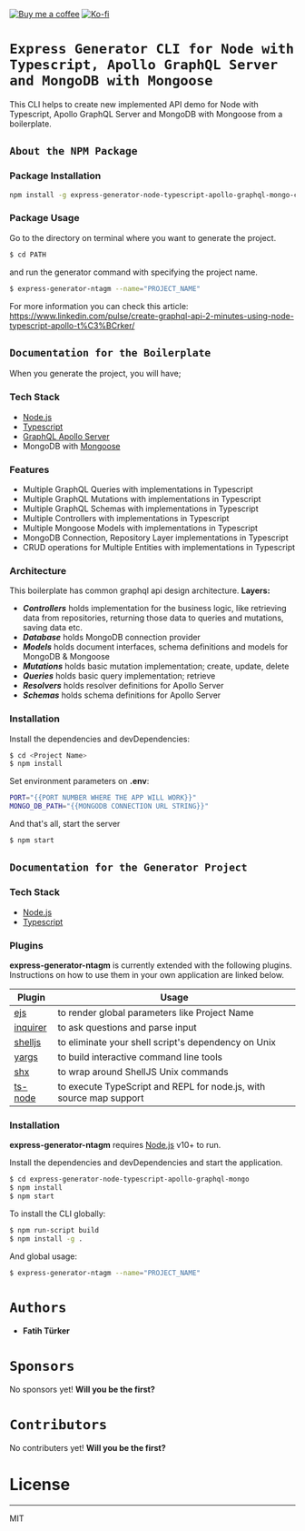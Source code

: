 [![Buy me a coffee](https://img.shields.io/badge/Donate-Buy%20me%20a%20coffee-orange?logo=buy-me-a-coffee)](https://www.buymeacoffee.com/RwIpTEd) 
[![Ko-fi](https://img.shields.io/badge/Donate-Ko--fi-blue?logo=ko-fi)](https://ko-fi.com/fatihturker)

# `Express Generator CLI for Node with Typescript, Apollo GraphQL Server and MongoDB with Mongoose`

This CLI helps to create new implemented API demo for Node with Typescript, Apollo GraphQL Server and MongoDB with Mongoose from a boilerplate.

## `About the NPM Package`
### Package Installation
```sh
npm install -g express-generator-node-typescript-apollo-graphql-mongo-cli
```

### Package Usage
Go to the directory on terminal where you want to generate the project.
```sh
$ cd PATH
```
and run the generator command with specifying the project name.
```sh
$ express-generator-ntagm --name="PROJECT_NAME"
```

For more information you can check this article:
https://www.linkedin.com/pulse/create-graphql-api-2-minutes-using-node-typescript-apollo-t%C3%BCrker/

## `Documentation for the Boilerplate`
When you generate the project, you will have;

### Tech Stack

* [Node.js]
* [Typescript]
* [GraphQL Apollo Server]
* MongoDB with [Mongoose]

### Features

* Multiple GraphQL Queries with implementations in Typescript
* Multiple GraphQL Mutations with implementations in Typescript
* Multiple GraphQL Schemas with implementations in Typescript
* Multiple Controllers with implementations in Typescript
* Multiple Mongoose Models with implementations in Typescript
* MongoDB Connection, Repository Layer implementations in Typescript
* CRUD operations for Multiple Entities with implementations in Typescript

### Architecture
This boilerplate has common graphql api design architecture. 
**Layers:**
* ***Controllers*** holds implementation for the business logic, like retrieving data from repositories, 
returning those data to queries and mutations, saving data etc.
* ***Database*** holds MongoDB connection provider
* ***Models*** holds document interfaces, schema definitions and models for MongoDB & Mongoose
* ***Mutations*** holds basic mutation implementation; create, update, delete
* ***Queries*** holds basic query implementation; retrieve
* ***Resolvers*** holds resolver definitions for Apollo Server
* ***Schemas*** holds schema definitions for Apollo Server

### Installation
Install the dependencies and devDependencies:

```sh
$ cd <Project Name>
$ npm install
```

Set environment parameters on **.env**:
```sh
PORT="{{PORT NUMBER WHERE THE APP WILL WORK}}"
MONGO_DB_PATH="{{MONGODB CONNECTION URL STRING}}"
```

And that's all, start the server
```sh
$ npm start
```

## `Documentation for the Generator Project`
### Tech Stack
* [Node.js]
* [Typescript]

### Plugins

**express-generator-ntagm** is currently extended with the following plugins. Instructions on how to use them in your own application are linked below.

| Plugin | Usage |
| ------ | ------ |
| [ejs] | to render global parameters like Project Name |
| [inquirer] | to ask questions and parse input |
| [shelljs] | to eliminate your shell script's dependency on Unix |
| [yargs] | to build interactive command line tools |
| [shx] | to wrap around ShellJS Unix commands |
| [ts-node] | to execute TypeScript and REPL for node.js, with source map support |


### Installation
**express-generator-ntagm** requires [Node.js] v10+ to run.

Install the dependencies and devDependencies and start the application.

```sh
$ cd express-generator-node-typescript-apollo-graphql-mongo
$ npm install
$ npm start
```

To install the CLI globally:
```sh
$ npm run-script build
$ npm install -g .
```

And global usage:
```sh
$ express-generator-ntagm --name="PROJECT_NAME"
```

# `Authors`
 * **Fatih Türker**
# `Sponsors`
No sponsors yet! **Will you be the first?**

# `Contributors`
No contributers yet! **Will you be the first?**

# License
----

MIT

[Typescript]: <https://www.typescriptlang.org>
[Node.js]: <http://nodejs.org>
[ts-node]: <https://www.npmjs.com/package/ts-node>
[shx]: <https://www.npmjs.com/package/shx>
[yargs]: <https://www.npmjs.com/package/yargs>
[shelljs]: <https://www.npmjs.com/package/shelljs>
[inquirer]: <https://www.npmjs.com/package/inquirer>
[ejs]: <https://www.npmjs.com/package/ejs>
[GraphQL Apollo Server]: <https://www.apollographql.com/docs/apollo-server/>
[Mongoose]: <https://mongoosejs.com/>
